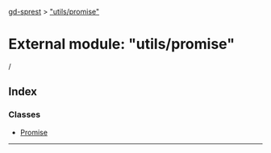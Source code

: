 [gd-sprest](../README.md) > ["utils/promise"](../modules/_utils_promise_.md)



# External module: "utils/promise"


/

## Index

### Classes

* [Promise](../classes/_utils_promise_.promise.md)



---
